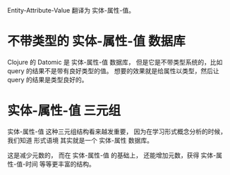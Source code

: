 Entity-Attribute-Value 翻译为 实体-属性-值。

# 不带类型的 实体-属性-值 数据库

Clojure 的 Datomic 是 实体-属性-值 数据库，
但是它是不带类型系统的，比如 query 的结果不是带有良好类型的值。
想要的效果就是给属性以类型，然后让 query 的结果是类型良好的。

# 实体-属性-值 三元组

实体-属性-值 这种三元组结构看来越发重要，
因为在学习形式概念分析的时候，
我们知道 形式语境 其实就是一个 实体-属性 数据库。

这是减少元数的，
而在 实体-属性-值 的基础上，
还能增加元数，获得 实体-属性-值-时间 等等更丰富的结构。
